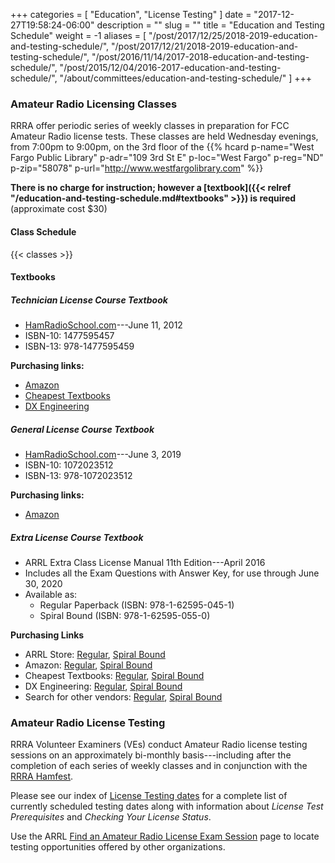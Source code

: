 +++
categories = [ "Education", "License Testing" ]
date = "2017-12-27T19:58:24-06:00"
description = ""
slug = ""
title = "Education and Testing Schedule"
weight = -1
aliases = [ "/post/2017/12/25/2018-2019-education-and-testing-schedule/",
	"/post/2017/12/21/2018-2019-education-and-testing-schedule/",
	"/post/2016/11/14/2017-2018-education-and-testing-schedule/",
	"/post/2015/12/04/2016-2017-education-and-testing-schedule/",
	"/about/committees/education-and-testing-schedule/" ]
+++
### Amateur Radio Licensing Classes

RRRA offer periodic series of weekly classes in preparation for FCC Amateur
Radio license tests.  These classes are
held Wednesday evenings, from 7:00pm to 9:00pm, on the 3rd floor of the 
{{% hcard p-name="West Fargo Public Library" p-adr="109 3rd St E" p-loc="West Fargo" p-reg="ND" p-zip="58078" p-url="http://www.westfargolibrary.com" %}}

**There is no charge for instruction; however a
[textbook]({{< relref "/education-and-testing-schedule.md#textbooks" >}})
is required** (approximate cost $30)

#### Class Schedule

{{< classes >}}
<!--more-->

#### Textbooks

##### Technician License Course Textbook

* [HamRadioSchool.com](http://www.hamradioschool.com/)---June 11, 2012
* ISBN-10: 1477595457
* ISBN-13: 978-1477595459

**Purchasing links:**

* [Amazon](https://www.amazon.com/HamRadioSchool-com-Technician-License-Course-Turner/dp/1477595457)
* [Cheapest Textbooks](https://www.cheapesttextbooks.com/subjects/9781477595459.html)
* [DX Engineering](https://www.dxengineering.com/search/brand/ham-radio-school/product-line/ham-radio-school-technician-class-license-course-book)

##### General License Course Textbook

* [HamRadioSchool.com](http://www.hamradioschool.com/)---June 3, 2019
* ISBN-10: 1072023512
* ISBN-13: 978-1072023512

**Purchasing links:**

* [Amazon](https://www.amazon.com/HamRadioSchool-com-General-License-Course-Turner/dp/1072023512)

##### Extra License Course Textbook

* ARRL Extra Class License Manual 11th Edition---April 2016
* Includes all the Exam Questions with Answer Key, for use through June 30, 2020
* Available as:
   * Regular Paperback (ISBN: 978-1-62595-045-1)
   * Spiral Bound (ISBN: 978-1-62595-055-0)

**Purchasing Links**

* ARRL Store: [Regular](http://www.arrl.org/shop/ARRL-Extra-Class-License-Manual-11th-Edition), [Spiral Bound](http://www.arrl.org/shop/ARRL-Extra-Class-License-Manual-Spiral-Bound/)
* Amazon: [Regular](https://www.amazon.com/ARRL-Extra-Class-License-Manual/dp/1625950454/), [Spiral Bound](https://www.amazon.com/Extra-Class-License-Manual-Spiral/dp/1625950551/)
* Cheapest Textbooks: [Regular](https://www.cheapesttextbooks.com/subjects/The-ARRL-Extra-Class-License-Manual-9781625950451.html), [Spiral Bound](https://www.cheapesttextbooks.com/subjects/The-ARRL-Extra-Class-License-Manual-Spiral-11th-Edition-9781625950550.html)
* DX Engineering: [Regular](https://www.dxengineering.com/parts/arr-0451), [Spiral Bound](https://www.dxengineering.com/parts/arr-0550)
* Search for other vendors: [Regular](https://duckduckgo.com/?q=ISBN+9781625950451&t=ffnt&ia=web), [Spiral Bound](https://duckduckgo.com/?q=ISBN+9781625950550&t=ffnt&ia=web)

### Amateur Radio License Testing

RRRA Volunteer Examiners (VEs) conduct Amateur Radio license testing
sessions on an approximately bi-monthly basis---including after the
completion of each series of weekly classes and in conjunction with the
[RRRA Hamfest](/dates/hamfest/).

Please see our index of [License Testing dates](/dates/license-testing/) for a
complete list of currently scheduled testing dates along with information
about *License Test Prerequisites* and *Checking Your License Status*.

Use the ARRL 
[Find an Amateur Radio License Exam Session](http://www.arrl.org/find-an-amateur-radio-license-exam-session)
page to locate testing opportunities offered by other organizations.
